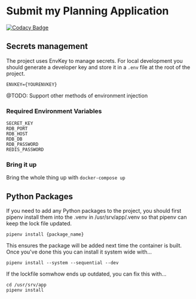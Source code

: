 # Submit my Planning Application

[![Codacy Badge](https://api.codacy.com/project/badge/Grade/8895ca51468e42448335a85cff559f92)](https://www.codacy.com/app/Hactar/smpa-backend?utm_source=github.com&amp;utm_medium=referral&amp;utm_content=LBHackney-IT/smpa-backend&amp;utm_campaign=Badge_Grade)

## Secrets management

The project uses EnvKey to manage secrets. For local development you should generate a developer key and store it in a `.env` file at the root of the project.

    ENVKEY={YOURENVKEY}

@TODO: Support other methods of environment injection

### Required Environment Variables

    SECRET_KEY
    RDB_PORT
    RDB_HOST
    RDB_DB
    RDB_PASSWORD
    REDIS_PASSWORD

### Bring it up

Bring the whole thing up with ``docker-compose up``

## Python Packages

If you need to add any Python packages to the project, you should first pipenv install them into the .venv in /usr/srv/app/.venv so that pipenv can keep the lock file updated.

    pipenv install {package_name}

This ensures the package will be added next time the container is built. Once you've done this you can install it system wide with...

    pipenv install --system --sequential --dev

If the lockfile somwhow ends up outdated, you can fix this with...

    cd /usr/srv/app
    pipenv install

